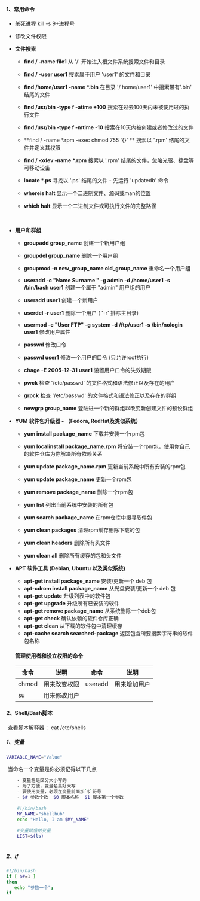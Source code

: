 #### 1、常用命令

- 杀死进程   kill -s 9+进程号
- 修改文件权限 
- **文件搜索** 

  - **find  / -name file1**																		 从 '/' 开始进入根文件系统搜索文件和目录 

  - **find  / -user user1**                                                                         搜索属于用户 'user1' 的文件和目录 

  - **find  /home/user1 -name \*.bin**                                                在目录 '/ home/user1' 中搜索带有'.bin' 结尾的文件 

  - **find  /usr/bin -type f -atime +100**                                            搜索在过去100天内未被使用过的执行文件 

  - **find  /usr/bin -type f -mtime -10**                                              搜索在10天内被创建或者修改过的文件 

  - **find  / -name \*.rpm -exec chmod 755 '{}' **                             搜索以 '.rpm' 结尾的文件并定义其权限 

  - **find  / -xdev -name \*.rpm**                                                         搜索以 '.rpm' 结尾的文件，忽略光驱、捷盘等可移动设备 

  - **locate \*.ps**                                                                                    寻找以 '.ps' 结尾的文件 - 先运行 'updatedb' 命令 

  - **whereis halt**                                                                                  显示一个二进制文件、源码或man的位置 

  - **which halt**                                                                                       显示一个二进制文件或可执行文件的完整路径

​    

- **用户和群组** 

  - **groupadd group_name**                            											                 创建一个新用户组 

  - **groupdel group_name**                                                                                           删除一个用户组 

  - **groupmod -n  new_group_name  old_group_name**                                       重命名一个用户组 

  - **useradd -c "Name Surname " -g admin -d /home/user1  -s /bin/bash user1**   创建一个属于 "admin" 用户组的用户 

  - **useradd user1**                                                                                                          创建一个新用户 

  - **userdel -r user1**                                                                                                      删除一个用户 ( '-r' 排除主目录) 

  - **usermod -c "User FTP" -g system -d /ftp/user1 -s /bin/nologin user1**    修改用户属性 

  - **passwd**                                                                                                                      修改口令 

  - **passwd user1**                                                                                                          修改一个用户的口令 (只允许root执行) 

  - **chage -E 2005-12-31 user1**                                                                                    设置用户口令的失效期限 

  - **pwck**                                                                                                                           检查 '/etc/passwd' 的文件格式和语法修正以及存在的用户 

  - **grpck**                                                                                                                          检查 '/etc/passwd' 的文件格式和语法修正以及存在的群组 

  - **newgrp group_name**                                                                                              登陆进一个新的群组以改变新创建文件的预设群组 

    

- **YUM 软件包升级器 - （Fedora, RedHat及类似系统）** 

  - **yum install package_name**                                                                  下载并安装一个rpm包

  - **yum localinstall package_name.rpm**                                                  将安装一个rpm包，使用你自己的软件仓库为你解决所有依赖关系 

  - **yum update package_name.rpm**                                                        更新当前系统中所有安装的rpm包

  -  **yum update package_name**                                                               更新一个rpm包 

  - **yum remove package_name**                                                                删除一个rpm包 

  - **yum list**                                                                                                    列出当前系统中安装的所有包 

  - **yum search package_name**                                                                  在rpm仓库中搜寻软件包 

  - **yum clean packages**                                                                              清理rpm缓存删除下载的包 

  - **yum clean headers**                                                                                删除所有头文件 

  - **yum clean all**                                                                                          删除所有缓存的包和头文件

    

- **APT 软件工具 (Debian, Ubuntu 以及类似系统)** 

  - **apt-get install package_name** 															安装/更新一个 deb 包 
  - **apt-cdrom install package_name**                                                      从光盘安装/更新一个 deb 包 
  - **apt-get update**                                                                                     升级列表中的软件包 
  - **apt-get upgrade**                                                                                  升级所有已安装的软件 
  - **apt-get remove package_name**                                                       从系统删除一个deb包
  -  **apt-get check**                                                                                     确认依赖的软件仓库正确
  -  **apt-get clean**                                                                                    从下载的软件包中清理缓存
  -  **apt-cache search searched-package**                                           返回包含所要搜索字符串的软件包名称 

  

  #### 管理使用者和设立权限的命令

  | 命令  | 说明         | 命令    | 说明         |
  | ----- | ------------ | ------- | ------------ |
  | chmod | 用来改变权限 | useradd | 用来增加用户 |
  | su    | 用来修改用户 |         |              |



####     2、Shell/Bash脚本

​       查看脚本解释器： cat /etc/shells

#####        1、变量

```bash
VARIABLE_NAME="Value"
```

​            当命名一个变量是你必须记得以下几点

```bash
    - 变量名是区分大小写的
    - 为了方便，变量名最好大写
    - 要使用变量，必须在变量前面加`$`符号
    - $# 参数个数  $0 脚本名称  $1 脚本第一个参数
    
    #!/bin/bash
    MY_NAME="shellhub"
    echo "Hello, I am $MY_NAME"
    
    #变量赋值给变量
    LIST=$(ls)
    
```

##### 2、if

```bash
#!/bin/bash
if [ $#=1 ]
then
   echo "参数一个";
if
```

​    

